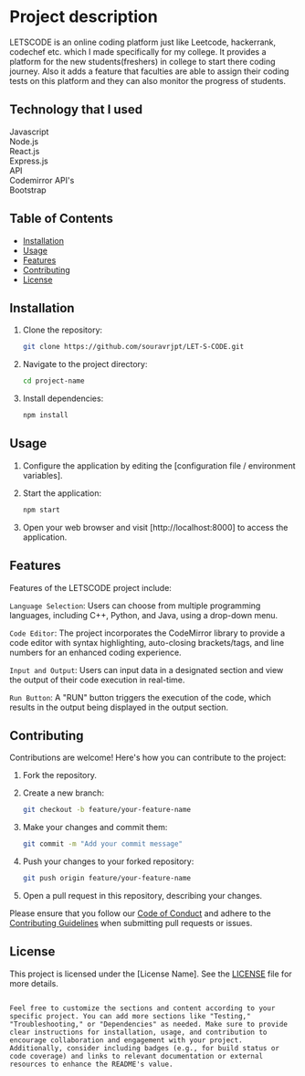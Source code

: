 
# Project description

LETSCODE is an online coding platform just like Leetcode, hackerrank, codechef etc. which I made specifically for my college. It provides a platform for the new students(freshers) in college to start there coding journey. Also it adds a feature that faculties are able to assign their coding tests on this platform and they can also monitor the progress of students.

## Technology that I used
Javascript \
Node.js\
React.js\
Express.js \
API\
Codemirror API's\
Bootstrap




## Table of Contents

- [Installation](#installation)
- [Usage](#usage)
- [Features](#features)
- [Contributing](#contributing)
- [License](#license)

## Installation

1. Clone the repository:

   ```bash
   git clone https://github.com/souravrjpt/LET-S-CODE.git
   ```

2. Navigate to the project directory:

   ```bash
   cd project-name
   ```

3. Install dependencies:

   ```bash
   npm install
   ```

## Usage

1. Configure the application by editing the [configuration file / environment variables].

2. Start the application:

   ```bash
   npm start
   ```

3. Open your web browser and visit [http://localhost:8000] to access the application.

## Features

Features of the LETSCODE project include:

`Language Selection`: Users can choose from multiple programming languages, including C++, Python, and Java, using a drop-down menu.

`Code Editor`: The project incorporates the CodeMirror library to provide a code editor with syntax highlighting, auto-closing brackets/tags, and line numbers for an enhanced coding experience.

`Input and Output`: Users can input data in a designated section and view the output of their code execution in real-time.

`Run Button`: A "RUN" button triggers the execution of the code, which results in the output being displayed in the output section.


## Contributing

Contributions are welcome! Here's how you can contribute to the project:

1. Fork the repository.

2. Create a new branch:

   ```bash
   git checkout -b feature/your-feature-name
   ```

3. Make your changes and commit them:

   ```bash
   git commit -m "Add your commit message"
   ```

4. Push your changes to your forked repository:

   ```bash
   git push origin feature/your-feature-name
   ```

5. Open a pull request in this repository, describing your changes.

Please ensure that you follow our [Code of Conduct](CODE_OF_CONDUCT.md) and adhere to the [Contributing Guidelines](CONTRIBUTING.md) when submitting pull requests or issues.

## License

This project is licensed under the [License Name]. See the [LICENSE](LICENSE) file for more details.
```

Feel free to customize the sections and content according to your specific project. You can add more sections like "Testing," "Troubleshooting," or "Dependencies" as needed. Make sure to provide clear instructions for installation, usage, and contribution to encourage collaboration and engagement with your project. Additionally, consider including badges (e.g., for build status or code coverage) and links to relevant documentation or external resources to enhance the README's value.
